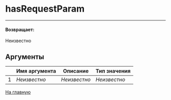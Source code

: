 # hasRequestParam

---



#### Возвращает:

Неизвестно

## Аргументы

|  | Имя аргумента | Описание | Тип значения |
| --- | --- | --- | --- |
| 1 | *Неизвестно* | *Неизвестно* | *Неизвестно* |



[На главную](./ecmfunctions/)